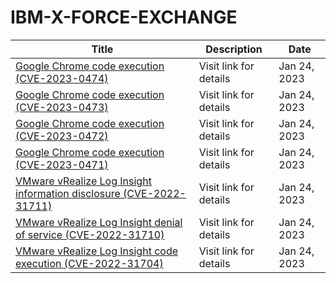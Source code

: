 

# IBM-X-FORCE-EXCHANGE

 |Title|Description|Date|
 |---|---|---|
 |[Google Chrome code execution (CVE-2023-0474)](https://exchange.xforce.ibmcloud.com/activity/list?filter=Vulnerabilities)|Visit link for details|Jan 24, 2023|
 |[Google Chrome code execution (CVE-2023-0473)](https://exchange.xforce.ibmcloud.com/activity/list?filter=Vulnerabilities)|Visit link for details|Jan 24, 2023|
 |[Google Chrome code execution (CVE-2023-0472)](https://exchange.xforce.ibmcloud.com/activity/list?filter=Vulnerabilities)|Visit link for details|Jan 24, 2023|
 |[Google Chrome code execution (CVE-2023-0471)](https://exchange.xforce.ibmcloud.com/activity/list?filter=Vulnerabilities)|Visit link for details|Jan 24, 2023|
 |[VMware vRealize Log Insight information disclosure (CVE-2022-31711)](https://exchange.xforce.ibmcloud.com/activity/list?filter=Vulnerabilities)|Visit link for details|Jan 24, 2023|
 |[VMware vRealize Log Insight denial of service (CVE-2022-31710)](https://exchange.xforce.ibmcloud.com/activity/list?filter=Vulnerabilities)|Visit link for details|Jan 24, 2023|
 |[VMware vRealize Log Insight code execution (CVE-2022-31704)](https://exchange.xforce.ibmcloud.com/activity/list?filter=Vulnerabilities)|Visit link for details|Jan 24, 2023|
 